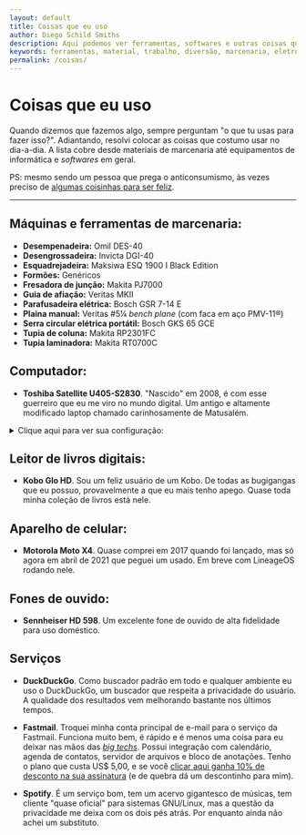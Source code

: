 ```yaml
---
layout: default
title: Coisas que eu uso
author: Diego Schild Smiths
description: Aqui podemos ver ferramentas, softwares e outras coisas que costumo usar no meu dia-a-dia, seja para trabalho ou diversão.
keywords: ferramentas, material, trabalho, diversão, marcenaria, eletrônicos
permalink: /coisas/
---
```


# Coisas que eu uso

Quando dizemos que fazemos algo, sempre perguntam "o que tu usas para fazer isso?". Adiantando, resolvi colocar as coisas que costumo usar no dia-a-dia. A lista cobre desde materiais de marcenaria até equipamentos de informática e *softwares* em geral.

PS: mesmo sendo um pessoa que prega o anticonsumismo, às vezes preciso de [algumas coisinhas para ser feliz](../presentes/).

---

## Máquinas e ferramentas de marcenaria:

- **Desempenadeira:** Omil DES-40
- **Desengrossadeira:** Invicta DGI-40
- **Esquadrejadeira:** Maksiwa ESQ 1900 I Black Edition
- **Formões:** Genéricos
- **Fresadora de junção:** Makita PJ7000
- **Guia de afiação:** Veritas MKII
- **Parafusadeira elétrica:** Bosch GSR 7-14 E
- **Plaina manual:** Veritas #5¼ _bench plane_ (com faca em aço PMV-11®)
- **Serra circular elétrica portátil:** Bosch GKS 65 GCE
- **Tupia de coluna:** Makita RP2301FC
- **Tupia laminadora:** Makita RT0700C

## Computador:

- **Toshiba Satellite U405-S2830**. "Nascido" em 2008, é com esse guerreiro que eu me viro no mundo digital. Um antigo e altamente modificado laptop chamado carinhosamente de Matusalém.

<details markdown="1">
<summary>Clique aqui para ver sua configuração:</summary>

  - **_Hardware_:**
    - **CPU:** Intel Core 2 Duo T8100 (2.1 GHz / 3 MB Cache L2 / TDP 35 Watts)
    - **Memória:** 4 GiB SO-DIMM DDR2 (667 MHz / dual channel)
    - **Armazenamento:** SSD Western Digital WD Green 120 GB SATA
    - **Chipset / GPU:** Intel GM965 / GMA X3100
    - **Tela:** 13,3″ WXGA (1280×800)
    - **Teclado:** Microsoft Wireless Keyboard 3000 v2.0
    - **Mouse:** Microsoft Wireless Mouse 5000
  - **_Software_:**
    - **Sistema operacional:** elementary OS 5.1.7 (GNU/Linux x86-64)
    - **Navegador de internet:** Mozilla Firefox
    - **Suíte de escritório:** LibreOffice
    - **Organizador de e-books:** Calibre (utilizo principalmente para remover o DRM dos livros digitais)
    - **Contabilidade da marcenaria:** HomeBank
    - **Trabalho gráfico:** Inkscape / GIMP / Scribus
</details>


## Leitor de livros digitais:

- **Kobo Glo HD**. Sou um feliz usuário de um Kobo. De todas as bugigangas que eu possuo, provavelmente a que eu mais tenho apego. Quase toda minha coleção de livros está nele.

## Aparelho de celular:

- **Motorola Moto X4**. Quase comprei em 2017 quando foi lançado,  mas só agora em abril de 2021 que peguei um usado. Em breve com LineageOS rodando nele.

## Fones de ouvido:

- **Sennheiser HD 598**. Um excelente fone de ouvido de alta fidelidade para uso doméstico.

## Serviços

- **DuckDuckGo**. Como buscador padrão em todo e qualquer ambiente eu uso o DuckDuckGo, um buscador que respeita a privacidade do usuário. A qualidade dos resultados vem melhorando bastante nos últimos tempos.

- **Fastmail**. Troquei minha conta principal de e-mail para o serviço da Fastmail. Funciona muito bem, é rápido e é menos uma coisa para eu deixar nas mãos das [*big techs*](https://en.wikipedia.org/wiki/Big_Tech "Em inglês"). Possui integração com calendário, agenda de contatos, servidor de arquivos e bloco de anotações. Tenho o plano que custa US$ 5,00, e se você [clicar aqui ganha 10% de desconto na sua assinatura](https://ref.fm/u26152512) (e de quebra dá um descontinho para mim).

- **Spotify**. É um serviço bom, tem um acervo gigantesco de músicas, tem cliente "quase oficial" para sistemas GNU/Linux, mas a questão da privacidade me deixa com os dois pés atrás. Por enquanto ainda não achei um substituto.

